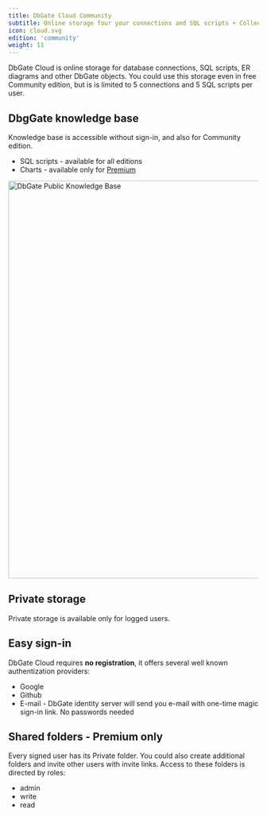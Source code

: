 ```yaml
---
title: DbGate Cloud Community
subtitle: Online storage four your connections and SQL scripts + Collection of generally applicably SQL scripts
icon: cloud.svg
edition: 'community'
weight: 11
---
```


DbGate Cloud is online storage for database connections, SQL scripts, ER diagrams and other DbGate objects. You could use this storage even in free Community edition, but is is limited to 5 connections and 5 SQL scripts per user. 

## DbgGate knowledge base
Knowledge base is accessible without sign-in, and also for Community edition. 
* SQL scripts - available for all editions
* Charts - available only for [Premium](https://dbgate.io/download)

<img src="https://media.dbgate.io/img/public-knowledge-base-tables-sizes-dark.png" alt="DbGate Public Knowledge Base" width="800px" />

## Private storage
Private storage is available only for logged users.

## Easy sign-in
DbGate Cloud requires **no registration**, it offers several well known authentization providers:
* Google
* Github
* E-mail - DbGate identity server will send you e-mail with one-time magic sign-in link. No passwords needed
 
## Shared folders - Premium only
Every signed user has its Private folder. You could also create additional folders and invite other users with invite links. Access to these folders is directed by roles:
* admin
* write
* read